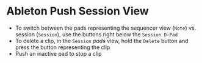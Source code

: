 # Ableton Push Session View

- To switch between the pads representing the sequencer view (`Note`) vs. session (`Session`), use the buttons right below the `Session D-Pad`
- To delete a clip, in the `Session` *pads* view, hold the `Delete` button and press the button representing the clip
- Push an inactive pad to stop a clip
